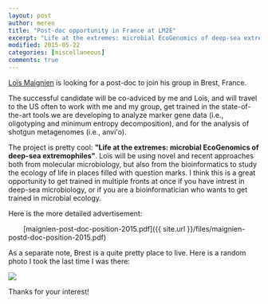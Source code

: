 ```yaml
---
layout: post
author: meren
title: "Post-doc opportunity in France at LM2E"
excerpt: "Life at the extremes: microbial EcoGenomics of deep-sea extremophiles"
modified: 2015-05-22 
categories: [miscellaneous]
comments: true
---
```


[Loïs Maignien](http://pagesperso.univ-brest.fr/~maignien/) is looking for a post-doc to join his group in Brest, France.

The successful candidate will be co-adviced by me and Loïs, and will travel to the US often to work with me and my group, get trained in the state-of-the-art tools we are developing to analyze marker gene data (i.e., oligotyping and minimum entropy decomposition), and for the analysis of shotgun metagenomes (i.e., anvi'o).

The project is pretty cool: <b>"Life at the extremes: microbial EcoGenomics of deep-sea extremophiles"</b>. Loïs will be using novel and recent approaches both from molecular microbiology, but also from the bioinformatics to study the ecology of life in places filled with question marks. I think this is a great opportunity to get trained in multiple fronts at once if you have intrest in deep-sea microbiology, or if you are a bioinformatician who wants to get trained in microbial ecology.

Here is the more detailed advertisement:

<i class="fa fa-file-pdf-o" style="padding-left: 30px;"></i> [maignien-post-doc-position-2015.pdf]({{ site.url }}/files/maignien-postd-doc-position-2015.pdf)

As a separate note, Brest is a quite pretty place to live. Here is a random photo I took the last time I was there:

<a href="{{ site.url }}/images/miscellaneous/brest-morning.png"><img src="{{ site.url }}/images/miscellaneous/brest-morning.png"></a>

Thanks for your interest!
